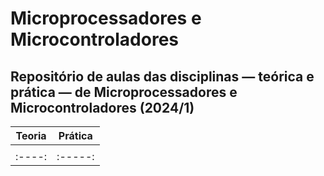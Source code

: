 # Microprocessadores e Microcontroladores

## Repositório de aulas das disciplinas — teórica e prática — de Microprocessadores e Microcontroladores (2024/1)

| Teoria | Prática |
| :----: | :-----: |
|        |         |
| :----: | :-----: |
